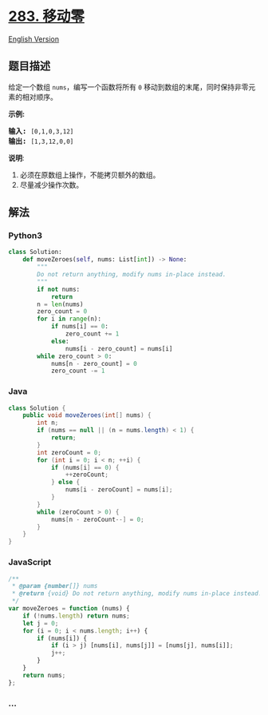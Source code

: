 # [283. 移动零](https://leetcode-cn.com/problems/move-zeroes)

[English Version](https://github.com/yanglr/leetcode-ac/blob/master/assets/0200-0299/0283.Move%20Zeroes/README_EN.md)

## 题目描述

<!-- 这里写题目描述 -->

<p>给定一个数组 <code>nums</code>，编写一个函数将所有 <code>0</code> 移动到数组的末尾，同时保持非零元素的相对顺序。</p>

<p><strong>示例:</strong></p>

<pre><strong>输入:</strong> <code>[0,1,0,3,12]</code>
<strong>输出:</strong> <code>[1,3,12,0,0]</code></pre>

<p><strong>说明</strong>:</p>

<ol>
	<li>必须在原数组上操作，不能拷贝额外的数组。</li>
	<li>尽量减少操作次数。</li>
</ol>


## 解法

<!-- 这里可写通用的实现逻辑 -->

<!-- tabs:start -->

### **Python3**

<!-- 这里可写当前语言的特殊实现逻辑 -->

```python
class Solution:
    def moveZeroes(self, nums: List[int]) -> None:
        """
        Do not return anything, modify nums in-place instead.
        """
        if not nums:
            return
        n = len(nums)
        zero_count = 0
        for i in range(n):
            if nums[i] == 0:
                zero_count += 1
            else:
                nums[i - zero_count] = nums[i]
        while zero_count > 0:
            nums[n - zero_count] = 0
            zero_count -= 1
```

### **Java**

<!-- 这里可写当前语言的特殊实现逻辑 -->

```java
class Solution {
    public void moveZeroes(int[] nums) {
        int n;
        if (nums == null || (n = nums.length) < 1) {
            return;
        }
        int zeroCount = 0;
        for (int i = 0; i < n; ++i) {
            if (nums[i] == 0) {
                ++zeroCount;
            } else {
                nums[i - zeroCount] = nums[i];
            }
        }
        while (zeroCount > 0) {
            nums[n - zeroCount--] = 0;
        }
    }
}
```

### **JavaScript**

```js
/**
 * @param {number[]} nums
 * @return {void} Do not return anything, modify nums in-place instead.
 */
var moveZeroes = function (nums) {
    if (!nums.length) return nums;
    let j = 0;
    for (i = 0; i < nums.length; i++) {
        if (nums[i]) {
            if (i > j) [nums[i], nums[j]] = [nums[j], nums[i]];
            j++;
        }
    }
    return nums;
};
```

### **...**

```

```

<!-- tabs:end -->
